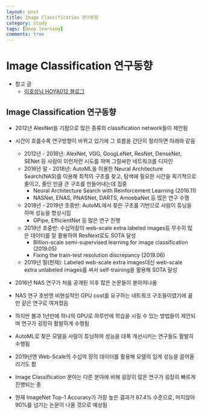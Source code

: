 ```yaml
---
layout: post
title: Image Classification 연구동향
category: study
tags: [Deep learning]
comments: true
---
```


# Image Classification 연구동향
- 참고 글
  - [이호성님 HOYA012 블로그](https://hoya012.github.io/blog/Self-training-with-Noisy-Student-improves-ImageNet-classification-Review/?fbclid=IwAR2Z3v3aBDS1Zc-UEG2YCdmrdlqJG3qn4_qubVoLYvJPjXNYZKsLklXTA1s)

## Image Classification 연구동향
- 2012년 AlexNet을 기점으로 많은 종류의 classification network들이 제안됨
- 시간이 흐를수록 연구방향이 바뀌고 있기에 그 흐름을 간단히 정리하면 아래와 같음
  - 2012년 - 2016년: AlexNet, VGG, GoogLeNet, ResNet, DenseNet, SENet 등 사람이 이런저런 시도를 하며 그럴싸한 네트워크를 디자인
  - 2016년 말 - 2018년: AutoML을 이용한 Neural Architecture Search(NAS)를 이용해 최적의 구조를 찾고, 탐색에 필요한 시간을 획기적으로 줄이고, 줄인 만큼 큰 구조를 만들어내는데 집중
    - Neural Architecture Search with Reinforcement Learning (2016.11)
    - NASNet, ENAS, PNASNet, DARTS, AmoebaNet 등 많은 연구 수행
  - 2018년 - 2019년 초중반: AutoML에서 찾은 구조를 기반으로 사람이 튜닝을 하며 성능을 향상시킴
    - GPipe, EfficientNet 등 많은 연구 진행
  - 2019년 초중반: 수십억장의 web-scale extra labeled images등 무수히 많은 데이터를 잘 활용하여 ResNext로도 SOTA 달성
    - Billion-scale semi-supervised learning for image classification (2019.05)
    - Fixing the train-test resolution discrepancy (2019.06)
  - 2019년 말(현재): Labeled web-scale extra images대신 web-scale extra unlabeled images를 써서 self-training을 활용해 SOTA 달성

- 2016년 NAS 연구가 처음 공개된 이후 많은 논문들이 쏟아져나옴
- NAS 연구 초반엔 비현실적인 GPU cost를 요구하는 네트워크 구조들이였기에 꿈만 같은 연구로 여겨졌음
- 하지만 불과 1년만에 하나의 GPU로 하루만에 학습을 시킬 수 있는 방법들이 제안되며 연구가 굉장히 활발하게 수행됨

- AutoML로 찾은 모델을 사람이 튜닝하여 성능을 대폭 개선시키는 연구들도 활발히 수행됨
- 2019년엔 Web-Scale의 수십억 장의 데이터를 활용해 모델의 임계 성능을 끌어올리기도 함

- Image Classification 분야는 다른 분야에 비해 굉장히 많은 연구가 굉장히 빠르게 진행되는 중
- 현재 ImageNet Top-1 Accuracy가 가장 높은 결과가 87.4% 수준으로, 머지않아 90%를 넘기는 논문이 나올 것으로 예상됨
